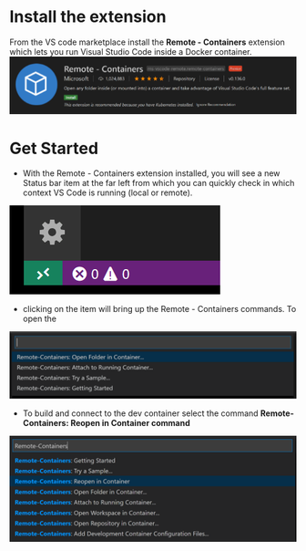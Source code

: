 # Install the extension
From the VS code marketplace install the **Remote - Containers** extension which lets you run Visual Studio Code inside a Docker container.
![Remote - Containers](./images/containers-extension.png)


# Get Started

- With the Remote - Containers extension installed, you will see a new Status bar item at the far left from which you can quickly check in which context VS Code is running (local or remote).

![Remote - Containers](./images/remote-status-bar.png)

- clicking on the item will bring up the Remote - Containers commands. To open the 

![Remote - Containers](./images/remote-containers-commands.png)

- To build and connect to the dev container select the command **Remote-Containers: Reopen in Container command**

![Remote - Containers](./images/remote-containers-reopen.png)